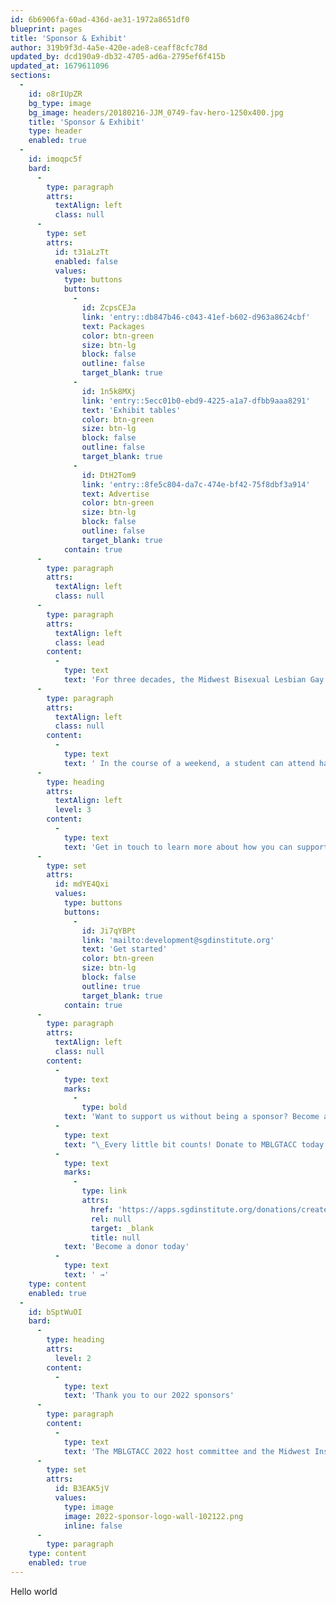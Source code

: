 ```yaml
---
id: 6b6906fa-60ad-436d-ae31-1972a8651df0
blueprint: pages
title: 'Sponsor & Exhibit'
author: 319b9f3d-4a5e-420e-ade8-ceaff8cfc78d
updated_by: dcd190a9-db32-4705-ad6a-2795ef6f415b
updated_at: 1679611096
sections:
  -
    id: o8rIUpZR
    bg_type: image
    bg_image: headers/20180216-JJM_0749-fav-hero-1250x400.jpg
    title: 'Sponsor & Exhibit'
    type: header
    enabled: true
  -
    id: imoqpc5f
    bard:
      -
        type: paragraph
        attrs:
          textAlign: left
          class: null
      -
        type: set
        attrs:
          id: t31aLzTt
          enabled: false
          values:
            type: buttons
            buttons:
              -
                id: ZcpsCEJa
                link: 'entry::db847b46-c043-41ef-b602-d963a8624cbf'
                text: Packages
                color: btn-green
                size: btn-lg
                block: false
                outline: false
                target_blank: true
              -
                id: 1n5k8MXj
                link: 'entry::5ecc01b0-ebd9-4225-a1a7-dfbb9aaa8291'
                text: 'Exhibit tables'
                color: btn-green
                size: btn-lg
                block: false
                outline: false
                target_blank: true
              -
                id: DtH2Tom9
                link: 'entry::8fe5c804-da7c-474e-bf42-75f8dbf3a914'
                text: Advertise
                color: btn-green
                size: btn-lg
                block: false
                outline: false
                target_blank: true
            contain: true
      -
        type: paragraph
        attrs:
          textAlign: left
          class: null
      -
        type: paragraph
        attrs:
          textAlign: left
          class: lead
        content:
          -
            type: text
            text: 'For three decades, the Midwest Bisexual Lesbian Gay Transgender Asexual College Conference (MBLGTACC) has brought together students from around the United States for a few days each year to learn and grow through the knowledge and experiences of others.'
      -
        type: paragraph
        attrs:
          textAlign: left
          class: null
        content:
          -
            type: text
            text: ' In the course of a weekend, a student can attend half-a-dozen workshops, catch keynotes by activists and thought leaders, meet with nonprofit leaders and grad school admissions representatives, and bear witness to the talent of locally and nationally recognized queer and trans artists and performers. All of this is made possible, in part, through the generous support of our friends, community partners, and corporate sponsors.'
      -
        type: heading
        attrs:
          textAlign: left
          level: 3
        content:
          -
            type: text
            text: 'Get in touch to learn more about how you can support MBLGTACC'
      -
        type: set
        attrs:
          id: mdYE4Qxi
          values:
            type: buttons
            buttons:
              -
                id: Ji7qYBPt
                link: 'mailto:development@sgdinstitute.org'
                text: 'Get started'
                color: btn-green
                size: btn-lg
                block: false
                outline: true
                target_blank: true
            contain: true
      -
        type: paragraph
        attrs:
          textAlign: left
          class: null
        content:
          -
            type: text
            marks:
              -
                type: bold
            text: 'Want to support us without being a sponsor? Become a donor!'
          -
            type: text
            text: "\_Every little bit counts! Donate to MBLGTACC today and help support LGBTQA+ Midwest students. $5, $10, $25, it all makes a difference! "
          -
            type: text
            marks:
              -
                type: link
                attrs:
                  href: 'https://apps.sgdinstitute.org/donations/create'
                  rel: null
                  target: _blank
                  title: null
            text: 'Become a donor today'
          -
            type: text
            text: ' →'
    type: content
    enabled: true
  -
    id: bSptWuOI
    bard:
      -
        type: heading
        attrs:
          level: 2
        content:
          -
            type: text
            text: 'Thank you to our 2022 sponsors'
      -
        type: paragraph
        content:
          -
            type: text
            text: 'The MBLGTACC 2022 host committee and the Midwest Institute for Sexuality and Gender Diversity are grateful for the organizations and people that have supported the conference through direct and in-kind donations.'
      -
        type: set
        attrs:
          id: B3EAK5jV
          values:
            type: image
            image: 2022-sponsor-logo-wall-102122.png
            inline: false
      -
        type: paragraph
    type: content
    enabled: true
---
```

Hello world
